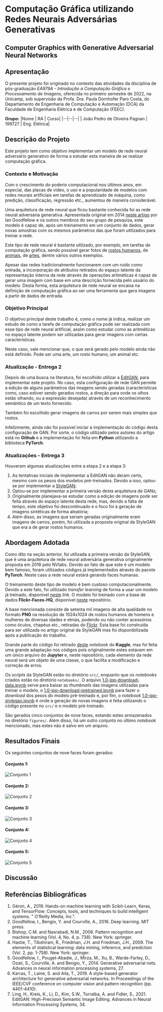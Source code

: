 # Computação Gráfica utilizando Redes Neurais Adversárias Generativas
## Computer Graphics with Generative Adversarial Neural Networks

## Apresentação

O presente projeto foi originado no contexto das atividades da disciplina de pós-graduação *EA979A - Introdução a Computação Gráfica e Processamento de Imagens*, 
oferecida no primeiro semestre de 2022, na Unicamp, sob supervisão da Profa. Dra. Paula Dornhofer Paro Costa, do Departamento de Engenharia de Computação e Automação (DCA) da Faculdade de Engenharia Elétrica e de Computação (FEEC).

**Grupo:**
|Nome  | RA | Curso|
|--|--|--|
| João Pedro de Oliveira Pagnan | 199727  | Eng. Elétrica|


## Descrição do Projeto

Este projeto tem como objetivo implementar um modelo de rede neural adversário generativo de forma a estudar esta maneira de se realizar computação gráfica.

### Contexto e Motivação

Com o crescimento do poderio computacional nos últimos anos, em especial, das placas de vídeo, o uso e a popularidade de modelos com redes neurais artificiais em tarefas de aprendizado de máquina, como predição, classificação, regressão etc., aumentou de maneira considerável. 

Uma arquitetura de rede neural que ficou bastante conhecida foi as rede neural adversária generativa. Apresentada original em 2014 [neste artigo](https://proceedings.neurips.cc/paper/2014/file/5ca3e9b122f61f8f06494c97b1afccf3-Paper.pdf) por Ian Goodfellow e os outros membros do seu grupo de pesquisa, este modelo é capaz de, após um treinamento em um conjunto de dados, gerar novas amostras com os mesmos parâmetros das que foram utilizados para treinar a rede.

Este tipo de rede neural é bastante utilizado, por exemplo, em tarefas de computação gráfica, sendo possível gerar fotos de [rostos humanos](https://thispersondoesnotexist.com/), de [animais](https://thiscatdoesnotexist.com/), de [artes](https://thisartworkdoesnotexist.com/), dentre vários outros exemplos. 

Apesar das redes tradicionalmente funcionarem com um ruído como entrada, a incorporação de atributos retirados do espaço latente da representação interna da rede através de operações aritméticas é capaz de gerar uma imagem com base em uma descrição fornecida pelo usuário do modelo. Desta forma, esta arquitetura de rede neural se encaixa na definição de computação gráfica ao ser uma ferramenta que gera imagens a partir de dados de entrada.

### Objetivo Principal

O objetivo principal deste trabalho é, como o nome já indica, realizar um estudo de como a tarefa de computação gráfica pode ser realizada com esse tipo de rede neural artificial, assim como estudar como as aritméticas no espaço latente podem ser utilizadas para gerar imagens com certas características. 

Neste caso, vale mencionar que, o que será gerado pelo modelo ainda não está definido. Pode ser uma arte, um rosto humano, um animal etc.

### Atualização - Entrega 2

Depois de uma busca na literatura, foi escolhido utilizar a [EditGAN](https://arxiv.org/pdf/2111.03186.pdf), para implementar este projeto. No caso, esta configuração de rede GAN permite a edição de alguns parâmetros das imagens sendo geradas (características como, caso estiver sendo gerados rostos, a direção para onde os olhos estão olhando, ou a expressão desejada) através de um reconhecimento semântico de um texto fornecido. 

Também foi escolhido gerar imagens de carros por serem mais simples que rostos. 

Infelizmente, ainda não foi possível iniciar a implementação do código desta configuração de GAN. Por sorte, o código utilizado pelos autores do artigo está no **Github** e a implementação foi feita em **Python** utilizando a biblioteca **PyTorch**.

### Atualizações - Entrega 3

Houveram algumas atualizações entre a etapa 2 e a etapa 3: 

1. As tentativas iniciais de implementar a EditGAN não deram certo, mesmo com os pesos dos modelos pré-treinados. Devido a isso, optou-se por implementar a [StyleGAN](https://arxiv.org/pdf/1812.04948.pdf);
1. Optou-se por implementar a primeira versão desta arquitetura de GANs;
1. Originalmente planejava-se estudar como a edição de imagens pode ser feita através do espaço latente desta rede, mas, devido a falta de tempo, este objetivo foi descontinuado e o foco foi a geração de imagens sintéticas de forma aleatória;
1. Além disso, as imagens que seriam geradas originalmente eram imagens de carros, porém, foi utilizada a proposta original da StyleGAN que era a de gerar rostos humanos.

## Abordagem Adotada

Como dito na seção anterior, foi utilizada a primeira versão da StyleGAN, que é uma arquitetura de rede neural adversária generativa originalmente proposta em 2018 pelo NVlabs. Devido ao fato de que este é um modelo bem famoso, foram utilizados códigos já implementados através do pacote **PyTorch**. Neste caso a rede neural estará gerando faces humanas.

O treinamento deste tipo de modelo é bem custoso computacionalmente. Devido a este fato, foi utilizado *transfer learning* de forma a usar um modelo já treinado, disponível [neste](https://www.kaggle.com/code/songseungwon/image-generation-using-stylegan-pre-trained-model/data?select=karras2019stylegan-ffhq-1024x1024.for_g_all.pt) *link*. O modelo foi treinado com a base de dados **Flickr-Faces-HQ**, disponível [neste](https://github.com/NVlabs/ffhq-dataset) repositório. 

A base mencionada consiste de setenta mil imagens de alta qualidade no formato **PNG** na resolução de 1024x1024 de rostos humanos de homens e mulheres de diversas idades e etnias, podendo ou não conter acessórios como óculos, chapéus etc., retiradas do [Flickr](https://www.flickr.com/). Esta base foi construída para ser utilizada no artigo original da StyleGAN mas foi disponibilizada após a publicação do trabalho.

Grande parte do código foi retirado [deste](https://www.kaggle.com/code/songseungwon/image-generation-using-stylegan-pre-trained-model/notebook) *notebook* do **Kaggle**, mas foi feita uma grande adaptação nos códigos pois originalmente estes estavam em um único arquivo do **Jupyter** e, neste repositório, cada elemento da rede neural será um objeto de uma classe, o que facilita a modificação e correção de erros.

Os *scripts* da StyleGAN estão no diretório `src/`, enquanto que os *notebooks* criados estão no diretório `notebooks/`. O arquivo [1.0-jpp-download-data.ipynb](https://github.com/joaoppagnan/ea979-projeto-199727/blob/main/notebooks/1.0-jpp-download-data.ipynb) serve para baixar as *thumbnails* das imagens utilizadas para treinar o modelo, o [1.0-jpp-download-pretrained.ipynb](https://github.com/joaoppagnan/ea979-projeto-199727/blob/main/notebooks/1.0-jpp-download-pretrained.ipynb) para fazer o *download* dos pesos do modelo pré-treinado e, por fim, o *notebook* [1.0-jpp-stylegan.ipynb](https://github.com/joaoppagnan/ea979-projeto-199727/blob/main/notebooks/1.0-jpp-stylegan.ipynb) é onde a geração de novas imagens é feita utilizando o código presente no `src/` e o modelo pré-treinado. 

São gerados cinco conjuntos de nove faces, estando estes armazenados no diretório `figures/`. Além disso, há um outro conjunto no último *notebook* mencionado, mas estes não é salvo em um arquivo.

## Resultados Finais

Os seguintes conjuntos de nove faces foram gerados:

#### Conjunto 1: ####
![Conjunto 1](https://raw.githubusercontent.com/joaoppagnan/ea979-projeto-199727/main/figures/face-set-0.png)

#### Conjunto 2: ####
![Conjunto 2](https://raw.githubusercontent.com/joaoppagnan/ea979-projeto-199727/main/figures/face-set-1.png)

#### Conjunto 3: ####
![Conjunto 3](https://raw.githubusercontent.com/joaoppagnan/ea979-projeto-199727/main/figures/face-set-2.png)

#### Conjunto 4: ####
![Conjunto 4](https://raw.githubusercontent.com/joaoppagnan/ea979-projeto-199727/main/figures/face-set-3.png)

#### Conjunto 5: ####
![Conjunto 5](https://raw.githubusercontent.com/joaoppagnan/ea979-projeto-199727/main/figures/face-set-4.png)

## Discussão

## Referências Bibliográficas

1. Géron, A., 2019. Hands-on machine learning with Scikit-Learn, Keras, and TensorFlow: Concepts, tools, and techniques to build intelligent systems. " O'Reilly Media, Inc.".
2. Goodfellow, I., Bengio, Y. and Courville, A., 2016. Deep learning. MIT press.
3. Bishop, C.M. and Nasrabadi, N.M., 2006. Pattern recognition and machine learning (Vol. 4, No. 4, p. 738). New York: springer.
4. Hastie, T., Tibshirani, R., Friedman, J.H. and Friedman, J.H., 2009. The elements of statistical learning: data mining, inference, and prediction (Vol. 2, pp. 1-758). New York: springer.
5. Goodfellow, I., Pouget-Abadie, J., Mirza, M., Xu, B., Warde-Farley, D., Ozair, S., Courville, A. and Bengio, Y., 2014. Generative adversarial nets. Advances in neural information processing systems, 27.
6. Karras, T., Laine, S. and Aila, T., 2019. A style-based generator architecture for generative adversarial networks. In Proceedings of the IEEE/CVF conference on computer vision and pattern recognition (pp. 4401-4410).
7. Ling, H., Kreis, K., Li, D., Kim, S.W., Torralba, A. and Fidler, S., 2021. EditGAN: High-Precision Semantic Image Editing. Advances in Neural Information Processing Systems, 34.
